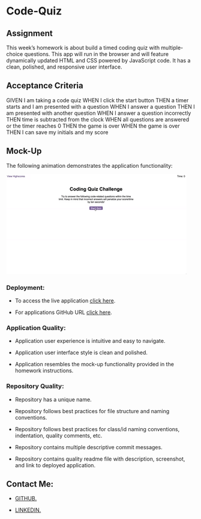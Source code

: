 # Code-Quiz

## Assignment



 This week’s homework is about build a timed coding quiz with multiple-choice questions. This app will run in the browser and will feature dynamically updated HTML and CSS powered by JavaScript code. It has a clean, polished, and responsive user interface. 






## Acceptance Criteria

GIVEN I am taking a code quiz
WHEN I click the start button
THEN a timer starts and I am presented with a question
WHEN I answer a question
THEN I am presented with another question
WHEN I answer a question incorrectly
THEN time is subtracted from the clock
WHEN all questions are answered or the timer reaches 0
THEN the game is over
WHEN the game is over
THEN I can save my initials and my score


## Mock-Up

The following animation demonstrates the application functionality:

![A user clicks through an interactive coding quiz, then enters initials to save the high score before resetting and starting over.](.//Assets/image/demo.gif)



### Deployment:

* To access the live application [click here]().


* For applications GitHub URL [click here](https://github.com/mandy2324/Code-Quiz.git).  



### Application Quality:

* Application user experience is intuitive and easy to navigate.

* Application user interface style is clean and polished.

* Application resembles the mock-up functionality provided in the homework instructions.

### Repository Quality: 

* Repository has a unique name.

* Repository follows best practices for file structure and naming conventions.

* Repository follows best practices for class/id naming conventions, indentation, quality comments, etc.

* Repository contains multiple descriptive commit messages.

* Repository contains quality readme file with description, screenshot, and link to deployed application.

## Contact Me: 

* [ GITHUB.](https://github.com/mandy2324)

* [ LINKEDIN.](https://www.linkedin.com/in/m23saini) 
